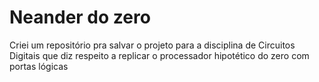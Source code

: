 # Neander do zero

Criei um repositório pra salvar o projeto para a disciplina de Circuitos Digitais que diz respeito a replicar o processador hipotético do zero com portas lógicas

